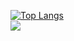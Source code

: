 [![Top Langs](https://github-readme-stats.vercel.app/api/top-langs/?username=tumbersa&layout=donut-vertical)](https://github.com/anuraghazra/github-readme-stats&theme=dark)
<br>
![](https://leetcard.jacoblin.cool/tumbersa?ext=heatmap)

